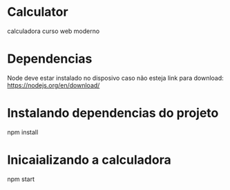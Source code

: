# Calculator
calculadora curso web moderno


# Dependencias
Node deve estar instalado no disposivo
caso não esteja link para download:
https://nodejs.org/en/download/

# Instalando dependencias do projeto
npm install 

# Inicaializando a calculadora
npm start
